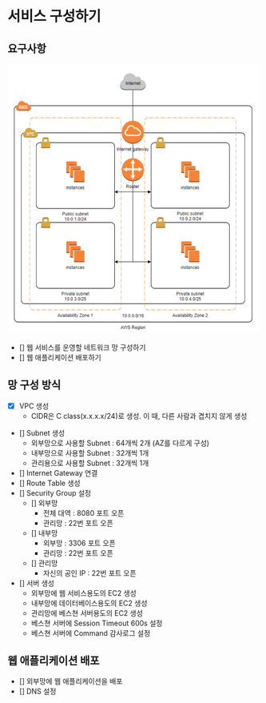 
# 서비스 구성하기

## 요구사항

![img.png](imgs/img.png)

- [] 웹 서비스를 운영할 네트워크 망 구성하기
- [] 웹 애플리케이션 배포하기

## 망 구성 방식
- [X] VPC 생성
  - CIDR은 C class(x.x.x.x/24)로 생성. 이 때, 다른 사람과 겹치지 않게 생성
- [] Subnet 생성
  - 외부망으로 사용할 Subnet : 64개씩 2개 (AZ를 다르게 구성)
  - 내부망으로 사용할 Subnet : 32개씩 1개
  - 관리용으로 사용할 Subnet : 32개씩 1개
- [] Internet Gateway 연결
- [] Route Table 생성
- [] Security Group 설정
  - [] 외부망
    - 전체 대역 : 8080 포트 오픈
    - 관리망 : 22번 포트 오픈
  - [] 내부망 
    - 외부망 : 3306 포트 오픈 
    - 관리망 : 22번 포트 오픈
  - [] 관리망
    - 자신의 공인 IP : 22번 포트 오픈 
- [] 서버 생성 
  - 외부망에 웹 서비스용도의 EC2 생성 
  - 내부망에 데이터베이스용도의 EC2 생성 
  - 관리망에 베스쳔 서버용도의 EC2 생성 
  - 베스쳔 서버에 Session Timeout 600s 설정 
  - 베스쳔 서버에 Command 감사로그 설정

## 웹 애플리케이션 배포
- [] 외부망에 웹 애플리케이션을 배포
- [] DNS 설정
